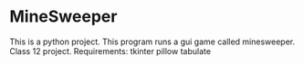 # MineSweeper
This is a python project.
This program runs a gui game called minesweeper.
Class 12 project.
Requirements:
	tkinter
	pillow
	tabulate
